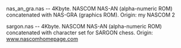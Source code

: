 
nas_an_gra.nas -- 4Kbyte. NASCOM NAS-AN (alpha-numeric ROM) concatenated with NAS-GRA (graphics ROM). Origin: my NASCOM 2

sargon.nas -- 4Kbyte. NASCOM NAS-AN (alpha-numeric ROM) concatenated with character set for SARGON chess. Origin: www.nascomhomepage.com


